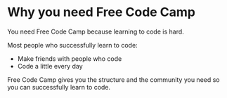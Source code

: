 # Why you need Free Code Camp

You need Free Code Camp because learning to code is hard.

Most people who successfully learn to code:

- Make friends with people who code
- Code a little every day

Free Code Camp gives you the structure and the community you need so you can successfully learn to code.
